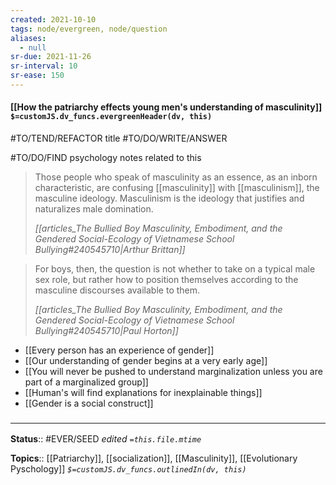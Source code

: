 ```yaml
---
created: 2021-10-10
tags: node/evergreen, node/question
aliases:
  - null
sr-due: 2021-11-26
sr-interval: 10
sr-ease: 150
---
```

#### [[How the patriarchy effects young men's understanding of masculinity]] `$=customJS.dv_funcs.evergreenHeader(dv, this)`
#TO/TEND/REFACTOR title #TO/DO/WRITE/ANSWER 

#TO/DO/FIND psychology notes related to this

> Those people who speak of masculinity as an essence, as an inborn characteristic, are confusing [[masculinity]] with [[masculinism]], the masculine ideology. Masculinism is the ideology that justifies and naturalizes male domination.
> 
> <cite>[[articles_The Bullied Boy Masculinity, Embodiment, and the Gendered Social-Ecology of Vietnamese School Bullying#240545710|Arthur Brittan]]</cite>

> For boys, then, the question is not whether to take on a typical male sex role, but rather how to position themselves according to the masculine discourses available to them.
> 
> <cite>[[articles_The Bullied Boy Masculinity, Embodiment, and the Gendered Social-Ecology of Vietnamese School Bullying#240545710|Paul Horton]]</cite>

- [[Every person has an experience of gender]]
- [[Our understanding of gender begins at a very early age]]
- [[You will never be pushed to understand marginalization unless you are part of a marginalized group]]
- [[Human's will find explanations for inexplainable things]]
- [[Gender is a social construct]]

### <hr class="footnote"/>

**Status**:: #EVER/SEED
*edited `=this.file.mtime`*

**Topics**:: [[Patriarchy]], [[socialization]], [[Masculinity]], [[Evolutionary Pyschology]]
*`$=customJS.dv_funcs.outlinedIn(dv, this)`*


